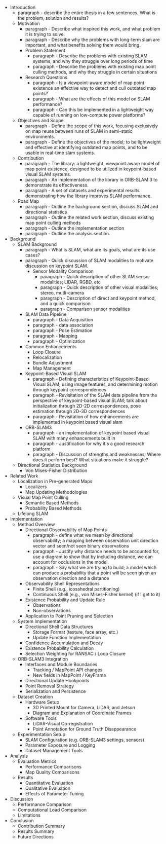 * Introduction
  * paragraph - describe the entire thesis in a few sentences. What is the problem, solution and results?
  * Motivation
    * paragraph - Describe what inspired this work, and what problem it is trying to solve.
    * paragraph - Describe why the problems with long-term slam are important, and what benefits solving them would bring.
    * Problem Statement
      * paragraph - Describe the problems with existing SLAM systems, and why they struggle over long periods of time
      * paragraph - Describe the problems with existing map point culling methods, and why they struggle in certain situations
    * Research Questions
      * paragraph - Is a viewpoint-aware model of map point existence an effective way to detect and cull outdated map points?
      * paragraph - What are the effects of this model on SLAM performance?
      * paragraph - Can this be implemented in a lightweight way capable of running on low-compute power platforms?
  * Objectives and Scope
    * paragraph - Define the scope of this work, focusing exclusively on map reuse between runs of SLAM in semi-static environments.
    * paragraph - Define the objectives of the model; to be lightweight and effective at identifying outdated map points, and to be usable in real-time slam systems.
  * Contribution
    * paragraph - The library: a lightweight, viewpoint aware model of map point existence, designed to be utilized in keypoint-based visual SLAM systems.
    * paragraph - An implementation of the library in ORB-SLAM 3 to demonstrate its effectiveness.
    * paragraph - A set of datasets and experimental results demonstrating how the library improves SLAM performance.
  * Road Map
    * paragraph - Outline the background section, discuss SLAM and directional statistics
    * paragraph - Outline the related work section, discuss existing map point culling methods
    * paragraph - Outline the implementation section
    * paragraph - Outline the analysis section.
* Background
  * SLAM Background
    * paragraph - What is SLAM, what are its goals, what are its use cases?
    * paragraph - Quick discussion of SLAM modalities to motivate discussion on keypoint SLAM.
      * Sensor Modality Comparison
        * paragraph - Quick description of other SLAM sensor modalities; LIDAR, RGBD, etc
        * paragraph - Quick description of other visual modalities; stereo, mutli-camera
        * paragraph - Description of direct and keypoint method, and a quick comparison
        * paragraph - Comparison sensor modalities
    * SLAM Data Pipeline
      * paragraph - Data Acquisition
      * paragraph - data association
      * paragraph - Pose Estimation
      * paragraph - Mapping
      * paragraph - Optimization
    * Common Enhancements
      * Loop Closure
      * Relocalization
      * Bundle Adjustment
      * Map Management
    * Keypoint-Based Visual SLAM
      * paragraph - Defining characteristics of Keypoint-Based Visual SLAM; using image features, and determining motion through keypoint correspondences
      * paragraph - Revisitation of the SLAM data pipeline from the perspective of keypoint-based visual SLAM; talk about initialization through 2D-2D correspondences, pose estimation through 2D-3D correspondences
      * paragraph - Revisitation of how enhancements are implemented in keypoint based visual slam
    * ORB-SLAM3
      * paragraph - an implementation of keypoint based visual SLAM with many enhancements built in
      * paragraph - Justification for why it's a good research platform
      * paragraph - Discussion of strengths and weaknesses; Where does it perform best? What situations make it struggle?
  * Directional Statistics Background
    * Von Mises-Fisher Distribution
* Related Work
  * Localization in Pre-generated Maps
    * Localizers
    * Map Updating Methodologies
  * Visual Map Point Culling
    * Semantic Based Methods
    * Probability Based Methods
  * Lifelong SLAM
* Implementation
  * Method Overview
    * Directional Observability of Map Points
      * paragraph - define what we mean by directional observability; a mapping between observation unit direction vector and seen/not seen binary observations
      * paragraph - Justify why distance needs to be accounted for, use a diagram to show that by including distance, we can account for occlusions in the model
      * paragraph - Say what we are trying to build; a model which can produce a probability that a point will be seen given an observation direction and a distance
    * Observability Shell Representations
      * Finite Shell (e.g., icosahedral partitioning)
      * Continuous Shell (e.g., von Mises–Fisher kernel) (if I get to it)
    * Existence Probability and Update Rule
      * Observations
      * Non-observations
    * Application to Point Pruning and Selection
  * System Implementation
    * Directional Shell Data Structures
      * Storage Format (texture, face array, etc.)
      * Update Function Implementation
    * Confidence Accumulation and Decay
    * Existence Probability Calculation
    * Selection Weighting for RANSAC / Loop Closure
  * ORB-SLAM3 Integration
    * Interfaces and Module Boundaries
      * Tracking / MapPoint API changes
      * New fields in MapPoint / KeyFrame
    * Directional Update Hookpoints
    * Point Removal Strategy
    * Serialization and Persistence
  * Dataset Creation
    * Hardware Setup
      * 3D Printed Mount for Camera, LiDAR, and Jetson
      * Diagram and Explanation of Coordinate Frames
    * Software Tools
      * LiDAR-Visual Co-registration
      * Point Annotation for Ground Truth Disappearance
  * Experimentation Setup
    * SLAM Configuration (e.g. ORB-SLAM3 settings, sensors)
    * Parameter Exposure and Logging
    * Dataset Management Tools
* Analysis
  * Evaluation Metrics
    * Performance Comparisons
    * Map Quality Comparisons
  * Results
    * Quantitative Evaluation
    * Qualitative Evaluation
    * Effects of Parameter Tuning
* Discussion
  * Performance Comparison
  * Computational Load Comparison
  * Limitations
* Conclusion
  * Contribution Summary
  * Results Summary
  * Future Directions
